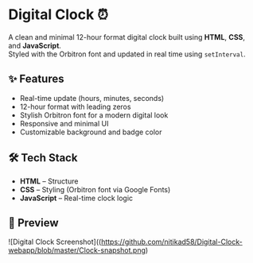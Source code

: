 # Digital Clock ⏰

A clean and minimal 12-hour format digital clock built using **HTML**, **CSS**, and **JavaScript**.  
Styled with the Orbitron font and updated in real time using `setInterval`.  

## ✨ Features
- Real-time update (hours, minutes, seconds)
- 12-hour format with leading zeros
- Stylish Orbitron font for a modern digital look
- Responsive and minimal UI
- Customizable background and badge color

## 🛠️ Tech Stack
- **HTML** – Structure
- **CSS** – Styling (Orbitron font via Google Fonts)
- **JavaScript** – Real-time clock logic

## 📸 Preview
![Digital Clock Screenshot]((https://github.com/nitikad58/Digital-Clock-webapp/blob/master/Clock-snapshot.png)

